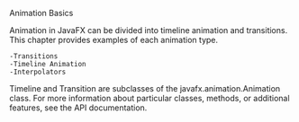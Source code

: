 Animation Basics

Animation in JavaFX can be divided into timeline animation and transitions. This chapter provides examples of each animation type.

	-Transitions
	-Timeline Animation
	-Interpolators

Timeline and Transition are subclasses of the javafx.animation.Animation class. For more information about particular classes, methods, or additional features, see the API documentation.
